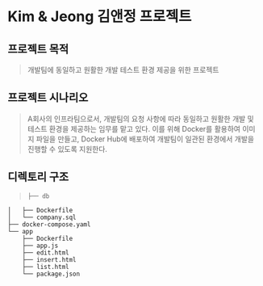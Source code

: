# Kim & Jeong 김앤정 프로젝트

## 프로젝트 목적
> 개발팀에 동일하고 원활한 개발 테스트 환경 제공을 위한 프로젝트

## 프로젝트 시나리오
> A회사의 인프라팀으로서, 개발팀의 요청 사항에 따라 동일하고 원활한 개발 및 테스트 환경을 제공하는 임무를 맡고 있다. 이를 위해 Docker를 활용하여 이미지 파일을 만들고, Docker Hub에 배포하여 개발팀이 일관된 환경에서 개발을 진행할 수 있도록 지원한다.

## 디렉토리 구조
>     ├── db
    │   ├── Dockerfile
    │   └── company.sql
    ├── docker-compose.yaml
    └── app
        ├── Dockerfile
        ├── app.js
        ├── edit.html
        ├── insert.html
        ├── list.html
        └── package.json
